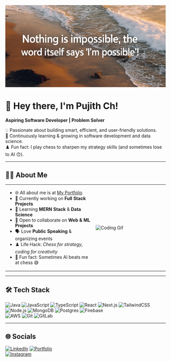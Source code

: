 <!-- Top Image -->
<p align="center">
  <img src="assets/Motivational.png" alt="Inspiration" width="700"/>
</p>

# 👋 Hey there, I'm Pujith Ch!  

**Aspiring Software Developer | Problem Solver**  

💡 Passionate about building smart, efficient, and user-friendly solutions.  
🌱 Continuously learning & growing in software development and data science.  
♟️ Fun fact: I play chess to sharpen my strategy skills (and sometimes lose to AI 🙃).  

---

## 👨‍💻 About Me  

<table>
<tr>
<td width="55%">
  
- 🌐 All about me is at [My Portfolio](https://vercel.com/pujith11s-projects/responsive-portfolio-website)  
- 🚀 Currently working on **Full Stack Projects**  
- 🌱 Learning **MERN Stack** & **Data Science**  
- 🤝 Open to collaborate on **Web & ML Projects**  
- 🗣 Love **Public Speaking** & organizing events  
- ♟️ Life Hack: *Chess for strategy, coding for creativity*  
- 🎉 Fun fact: Sometimes AI beats me at chess 😅  

</td>
<td width="45%">
  <img src="assets/coding.gif" alt="Coding Gif" width="400"/>
</td>
</tr>
</table>

---

## 🛠 Tech Stack  

![Java](https://img.shields.io/badge/Java-orange?logo=java&logoColor=white)
![JavaScript](https://img.shields.io/badge/JavaScript-black?logo=javascript&logoColor=yellow)
![TypeScript](https://img.shields.io/badge/TypeScript-blue?logo=typescript&logoColor=white)
![React](https://img.shields.io/badge/React-20232A?logo=react&logoColor=61DAFB)
![Next.js](https://img.shields.io/badge/Next-black?logo=next.js&logoColor=white)
![TailwindCSS](https://img.shields.io/badge/TailwindCSS-06B6D4?logo=tailwindcss&logoColor=white)  
![Node.js](https://img.shields.io/badge/Node.js-43853D?logo=node.js&logoColor=white)
![MongoDB](https://img.shields.io/badge/MongoDB-green?logo=mongodb&logoColor=white)
![Postgres](https://img.shields.io/badge/Postgres-blue?logo=postgresql&logoColor=white)
![Firebase](https://img.shields.io/badge/Firebase-FFCA28?logo=firebase&logoColor=black)  
![AWS](https://img.shields.io/badge/AWS-orange?logo=amazon-aws&logoColor=white)
![Git](https://img.shields.io/badge/Git-red?logo=git&logoColor=white)
![GitLab](https://img.shields.io/badge/GitLab-orange?logo=gitlab&logoColor=white)  

---

## 🌐 Socials  

[![LinkedIn](https://img.shields.io/badge/LinkedIn-blue?logo=linkedin&logoColor=white)](https://www.linkedin.com/in/pujith-chilakala/) 
[![Portfolio](https://img.shields.io/badge/Portfolio-black?logo=github&logoColor=white)](https://vercel.com/pujith11s-projects/responsive-portfolio-website)  
[![Instagram](https://img.shields.io/badge/Instagram-E4405F?logo=instagram&logoColor=white)](https://www.instagram.com/ch.pujith_123/) 
